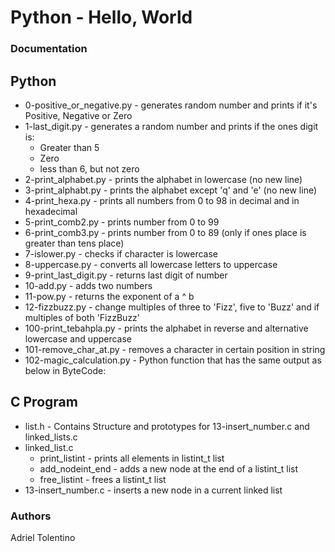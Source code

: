 # Python - Hello, World

### Documentation

## Python
- 0-positive_or_negative.py - generates random number and prints if it's Positive, Negative or Zero
- 1-last_digit.py - generates a random number and prints if the ones digit is:
  - Greater than 5
  - Zero
  - less than 6, but not zero
- 2-print_alphabet.py - prints the alphabet in lowercase (no new line)
- 3-print_alphabt.py - prints the alphabet except 'q' and 'e' (no new line)
- 4-print_hexa.py - prints all numbers from 0 to 98 in decimal and in hexadecimal
- 5-print_comb2.py - prints number from 0 to 99
- 6-print_comb3.py - prints number from 0 to 89 (only if ones place is greater than tens place)
- 7-islower.py - checks if character is lowercase
- 8-uppercase.py - converts all lowercase letters to uppercase
- 9-print_last_digit.py - returns last digit of number
- 10-add.py - adds two numbers
- 11-pow.py - returns the exponent of a ^ b
- 12-fizzbuzz.py - change multiples of three to 'Fizz', five to 'Buzz' and if multiples of both 'FizzBuzz'
- 100-print_tebahpla.py - prints the alphabet in reverse and alternative lowercase and uppercase
- 101-remove_char_at.py - removes a character in certain position in string
- 102-magic_calculation.py - Python function that has the same output as below in ByteCode:

## C Program
- list.h - Contains Structure and prototypes for 13-insert_number.c and linked_lists.c 
- linked_list.c
  - print_listint - prints all elements in listint_t list
  - add_nodeint_end - adds a new node at the end of a listint_t list
  - free_listint - frees a listint_t list
- 13-insert_number.c - inserts a new node in a current linked list

### Authors
Adriel Tolentino

